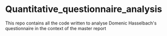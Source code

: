 # Quantitative_questionnaire_analysis
This repo contains all the code written to analyse Domenic Hasselbach's questionnaire in the context of the master report
